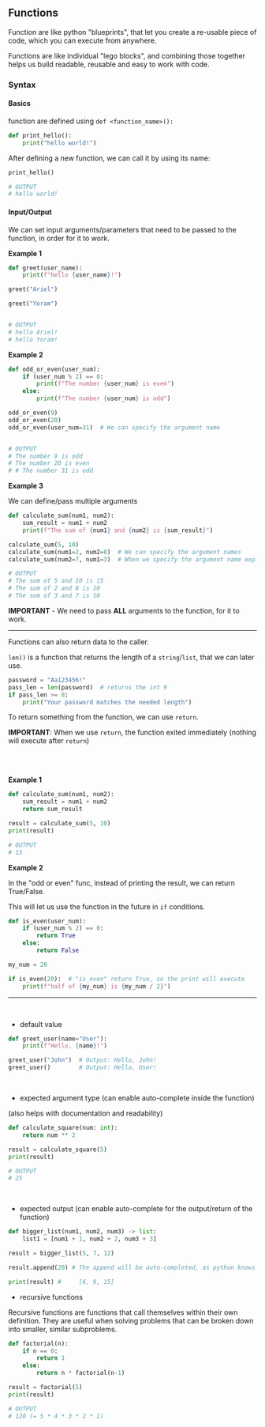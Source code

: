 ## Functions

Function are like python "blueprints", that let you create a re-usable piece of code, which you can execute from anywhere.

Functions are like individual "lego blocks", and combining those together helps us build readable, reusable and easy to work with code.

### Syntax
#### Basics
function are defined using `def <function_name>():`
```python
def print_hello():
    print("hello world!")
```

After defining a new function, we can call it by using its name:
```python
print_hello()

# OUTPUT
# hello world!
```

#### Input/Output
We can set input arguments/parameters that need to be passed to the function, in order for it to work.

**Example 1**
```python
def greet(user_name):
    print(f"hello {user_name}!")
```

```python
greet("Ariel")

greet("Yoram")


# OUTPUT
# hello Ariel!
# hello Yoram!
```

**Example 2**
```python
def odd_or_even(user_num):
    if (user_num % 2) == 0:
        print(f"The number {user_num} is even")
    else:
        print(f"The number {user_num} is odd")
```

```python
odd_or_even(9)
odd_or_even(20)
odd_or_even(user_num=31)  # We can specify the argument name


# OUTPUT
# The number 9 is odd
# The number 20 is even
# # The number 31 is odd
```

**Example 3**

We can define/pass multiple arguments
```python
def calculate_sum(num1, num2):
    sum_result = num1 + num2
    print(f"The sum of {num1} and {num2} is {sum_result}")
```

```python
calculate_sum(5, 10)
calculate_sum(num1=2, num2=8)  # We can specify the argument names
calculate_sum(num2=7, num1=3)  # When we specify the argument name explicitly, we don't need to keep the order.

# OUTPUT
# The sum of 5 and 10 is 15
# The sum of 2 and 8 is 10
# The sum of 3 and 7 is 10
```

**IMPORTANT** - We need to pass **ALL** arguments to the function, for it to work.

---

Functions can also return data to the caller.

`len()` is a function that returns the length of a `string`/`list`, that we can later use.

```python
password = "Aa123456!"
pass_len = len(password)  # returns the int 9
if pass_len >= 8:
    print("Your password matches the needed length")
```

To return something from the function, we can use `return`.

**IMPORTANT**: When we use `return`, the function exited immediately (nothing will execute after `return`)

<br>
<br>

**Example 1**

```python
def calculate_sum(num1, num2):
    sum_result = num1 + num2
    return sum_result

result = calculate_sum(5, 10)
print(result)

# OUTPUT
# 15
```

**Example 2**

In the "odd or even" func, instead of printing the result, we can return True/False.

This will let us use the function in the future in `if` conditions.
```python
def is_even(user_num):
    if (user_num % 2) == 0:
        return True
    else:
        return False
```

```python
my_num = 20

if is_even(20):  # "is_even" return True, so the print will execute
    print(f"half of {my_num} is {my_num / 2}") 
```

---

<br>

- default value

```python
def greet_user(name="User"):
    print(f"Hello, {name}!")

greet_user("John")  # Output: Hello, John!
greet_user()        # Output: Hello, User!
```

<br>


- expected argument type (can enable auto-complete inside the function)

(also helps with documentation and readability)

```python
def calculate_square(num: int):
    return num ** 2

result = calculate_square(5)
print(result)

# OUTPUT
# 25
```

<br>

- expected output (can enable auto-complete for the output/return of the function)

```python
def bigger_list(num1, num2, num3) -> list:
    list1 = [num1 + 1, num2 + 2, num3 + 3]

result = bigger_list(5, 7, 12)

result.append(20) # The append will be auto-completed, as python knows for sure the "result" is a list

print(result) #     [6, 9, 15]

```


- recursive functions

Recursive functions are functions that call themselves within their own definition. They are useful when solving problems that can be broken down into smaller, similar subproblems.

```python
def factorial(n):
    if n == 0:
        return 1
    else:
        return n * factorial(n-1)

result = factorial(5)
print(result)

# OUTPUT
# 120 (= 5 * 4 * 3 * 2 * 1)
```
